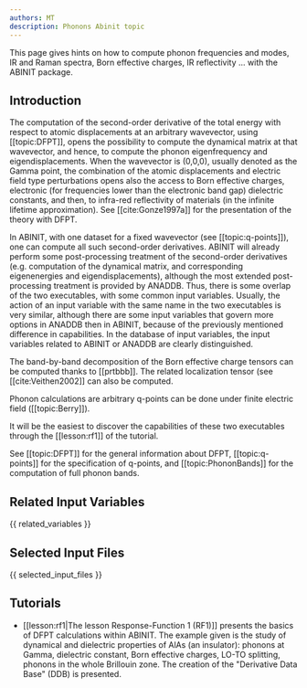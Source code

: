 ```yaml
---
authors: MT
description: Phonons Abinit topic
---
```


This page gives hints on how to compute phonon frequencies and modes, IR and Raman spectra, Born effective
charges, IR reflectivity ... with the ABINIT package.

## Introduction

The computation of the second-order derivative of the total energy with
respect to atomic displacements at an arbitrary wavevector, using
[[topic:DFPT]], opens the possibility to compute the dynamical matrix at that
wavevector, and hence, to compute the phonon eigenfrequency and
eigendisplacements. When the wavevector is (0,0,0), usually denoted as the
Gamma point, the combination of the atomic displacements and electric field
type perturbations opens also the access to Born effective charges, electronic
(for frequencies lower than the electronic band gap) dielectric constants, and
then, to infra-red reflectivity of materials (in the infinite lifetime
approximation). See [[cite:Gonze1997a]] for the presentation of the theory
with DFPT.

In ABINIT, with one dataset for a fixed wavevector (see [[topic:q-points]]),
one can compute all such second-order derivatives. ABINIT will already perform
some post-processing treatment of the second-order derivatives (e.g.
computation of the dynamical matrix, and corresponding eigenenergies and
eigendisplacements), although the most extended post-processing treatment is
provided by ANADDB. Thus, there is some overlap of the two executables, with
some common input variables. Usually, the action of an input variable with the
same name in the two executables is very similar, although there are some
input variables that govern more options in ANADDB then in ABINIT, because of
the previously mentioned difference in capabilities. In the database of input
variables, the input variables related to ABINIT or ANADDB are clearly
distinguished.

The band-by-band decomposition of the Born effective charge tensors can be
computed thanks to [[prtbbb]]. The related localization tensor (see
[[cite:Veithen2002]] can also be computed.

Phonon calculations are arbitrary q-points can be done under finite electric
field ([[topic:Berry]]).

It will be the easiest to discover the capabilities of these two executables
through the [[lesson:rf1]] of the tutorial.

See [[topic:DFPT]] for the general information about DFPT, [[topic:q-points]]
for the specification of q-points, and [[topic:PhononBands]] for the
computation of full phonon bands.



## Related Input Variables

{{ related_variables }}

## Selected Input Files

{{ selected_input_files }}

## Tutorials

* [[lesson:rf1|The lesson Response-Function 1 (RF1)]] presents the basics of DFPT calculations within ABINIT. The example given is the study of dynamical and dielectric properties of AlAs (an insulator): phonons at Gamma, dielectric constant, Born effective charges, LO-TO splitting, phonons in the whole Brillouin zone. The creation of the "Derivative Data Base" (DDB) is presented.

